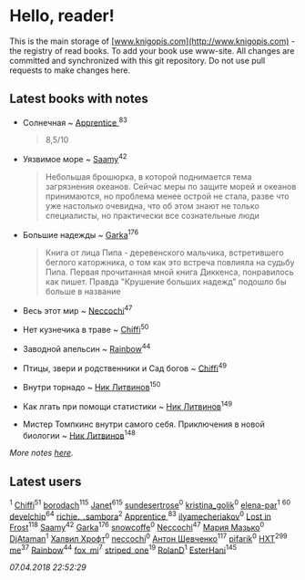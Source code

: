 # Hello, reader!
This is the main storage of [www.knigopis.com](http://www.knigopis.com) - the registry of read books.
To add your book use www-site. All changes are committed and synchronized with this git repository.
Do not use pull requests to make changes here.


## Latest books with notes
* Солнечная ~ [Apprentice ](users/528/52821952-vkontakte)<sup>83</sup>
    > 8,5/10

* Уязвимое море ~ [Saamy](users/115/115226508-vkontakte)<sup>42</sup>
    > Небольшая брошюрка, в которой поднимается тема загрязнения  океанов. Сейчас меры по защите морей и океанов принимаются, но проблема менее острой не стала, разве что уже настолько очевидна, что об этом знают не только специалисты, но практически все сознательные люди

* Большие надежды ~ [Garka](users/115/115753719718250012620-google)<sup>176</sup>
    > Книга от лица Пипа - деревенского мальчика, встретившего беглого каторжника, о том как это встреча повлияла на судьбу Пипа. Первая прочитанная мной книга Диккенса, понравилось как пишет. Правда "Крушение больших надежд" подошло бы больше в название

* Весь этот мир ~ [Neccochi](users/126/12601720503917094896-mailru)<sup>47</sup>

* Нет кузнечика в траве ~ [Chiffi](users/105/105831994080785626680-google)<sup>50</sup>

* Заводной апельсин ~ [Rainbow](users/109/109787328219839805802-google)<sup>44</sup>

* Птицы, звери и родственники        и    Сад богов ~ [Chiffi](users/105/105831994080785626680-google)<sup>49</sup>

* Внутри торнадо ~ [Ник Литвинов](users/241/241974816-vkontakte)<sup>150</sup>

* Как лгать при помощи статистики ~ [Ник Литвинов](users/241/241974816-vkontakte)<sup>149</sup>

* Мистер Томпкинс внутри самого себя. Приключения в новой биологии ~ [Ник Литвинов](users/241/241974816-vkontakte)<sup>148</sup>


_More notes [here](latest_books_with_notes.md)._


## Latest users
[](users/616/616903189-yandex)<sup>1</sup> 
[Chiffi](users/105/105831994080785626680-google)<sup>51</sup> 
[borodach](users/157/15706320-vkontakte)<sup>115</sup> 
[Janet](users/108/108113656204404967440-google)<sup>615</sup> 
[sundesertrose](users/605/605506538-yandex)<sup>0</sup> 
[kristina_golik](users/215/215722372-vkontakte)<sup>0</sup> 
[elena-par](users/450/4506016-vkontakte)<sup>1</sup> 
[](users/115/115826717712507836033-google)<sup>60</sup> 
[develchip](users/852/85203415-vkontakte)<sup>64</sup> 
[richie._.sambora](users/203/2033580363583983-facebook)<sup>2</sup> 
[Apprentice ](users/528/52821952-vkontakte)<sup>83</sup> 
[ilyamecheriakov](users/176/176759837-vkontakte)<sup>0</sup> 
[Lost in Frost](users/103/103293621948650602575-google)<sup>118</sup> 
[Saamy](users/115/115226508-vkontakte)<sup>42</sup> 
[Garka](users/115/115753719718250012620-google)<sup>176</sup> 
[snowcoffe](users/102/102767416-vkontakte)<sup>0</sup> 
[Neccochi](users/126/12601720503917094896-mailru)<sup>47</sup> 
[Мария Мазько](users/997/997901511979140838-mailru)<sup>0</sup> 
[DjAtaman](users/106/106309223005338857765-google)<sup>1</sup> 
[Халвил Хрофт](users/180/18087548654675765361-mailru)<sup>0</sup> 
[neccochi](users/667/66767060-vkontakte)<sup>0</sup> 
[Антон Шевченко](users/339/339786161-vkontakte)<sup>117</sup> 
[ pifarik](users/100/100006392211781937215-google)<sup>0</sup> 
[HXT](users/100/100002563462782-facebook)<sup>299</sup> 
[me](users/381/381417697-yandex)<sup>37</sup> 
[Rainbow](users/109/109787328219839805802-google)<sup>44</sup> 
[fox_mi](users/220/220022778-vkontakte)<sup>7</sup> 
[striped_one](users/249/249815548-vkontakte)<sup>19</sup> 
[RolanD](users/174/17491858816989224292-mailru)<sup>1</sup> 
[EsterHani](users/305/30558181-vkontakte)<sup>145</sup> 


_07.04.2018 22:52:29_
